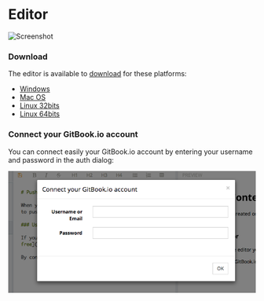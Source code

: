 # Editor

![Screenshot](https://raw.githubusercontent.com/GitbookIO/editor/master/preview.png)

### Download

The editor is available to [download](https://www.gitbook.io/editor/download) for these platforms:

* [Windows](https://www.gitbook.io/editor/download/win)
* [Mac OS](https://www.gitbook.io/editor/download/mac)
* [Linux 32bits](https://www.gitbook.io/editor/download/linux32)
* [Linux 64bits](https://www.gitbook.io/editor/download/linux64)

### Connect your GitBook.io account

You can connect easily your GitBook.io account by entering your username and password in the auth dialog:

![Auth](../assets/login.png)
